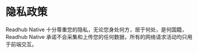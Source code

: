 # 隐私政策

Readhub Native 十分尊重您的隐私，无论您身处何方，居于何处，是何国籍，Readhub Native 承诺不会采集和上传您的任何数据，所有的网络请求活动均只用于前端交互。
